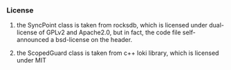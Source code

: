 ### License

1) the SyncPoint class is taken from rocksdb, which is licensed
under dual-license of GPLv2 and Apache2.0, but in fact, the code file
self-announced a bsd-license on the header.

2) the ScopedGuard class is taken from c++ loki library, which
is licensed under MIT
